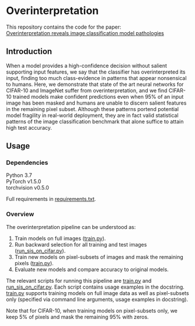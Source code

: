 # Overinterpretation

This repository contains the code for the paper:
<br />
[Overinterpretation reveals image classification model pathologies]()


## Introduction

When a model provides a high-confidence decision without salient supporting input features, we say that the classifier has overinterpreted its input, finding too much class-evidence in patterns that appear nonsensical to humans. Here, we demonstrate that state of the art neural networks for CIFAR-10 and ImageNet suffer from overinterpretation, and we find CIFAR-10 trained models make confident predictions even when 95% of an input image has been masked and humans are unable to discern salient features in the remaining pixel subset. Although these patterns portend potential model fragility in real-world deployment, they are in fact valid statistical patterns of the image classification benchmark that alone suffice to attain high test accuracy.


## Usage

### Dependencies

Python 3.7<br>
PyTorch v1.5.0<br>
torchvision v0.5.0<br>

Full requirements in [requirements.txt](requirements.txt).


### Overview

The overinterpretation pipeline can be understood as:
1. Train models on full images ([train.py](train.py)).
2. Run backward selection for all training and test images ([run_sis_on_cifar.py](run_sis_on_cifar.py)).
3. Train new models on pixel-subsets of images and mask the remaining pixels ([train.py](train.py)).
4. Evaluate new models and compare accuracy to original models.

The relevant scripts for running this pipeline are [train.py](train.py) and [run_sis_on_cifar.py](run_sis_on_cifar.py).
Each script contains usage examples in the docstring.
[train.py](train.py) supports training models on full image data as well as pixel-subsets only (specified via command line arguments, usage examples in docstring).

Note that for CIFAR-10, when training models on pixel-subsets only, we keep 5% of pixels and mask the remaining 95% with zeros.
